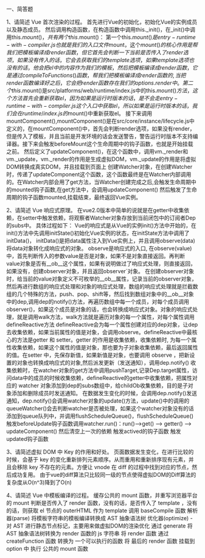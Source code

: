 一、简答题

1、请简述 Vue 首次渲染的过程。
首先进行Vue的初始化，初始化Vue的实例成员以及静态成员。
然后调用构造函数，在构造函数中调用this._init()，在_init()中调用this.$mount()，共有两个this.$mount()：
	第一个this.$mount()是entry-runtime-with-compiler.js也就是我们的入口文件$mount，这个$mount()的核心作用是帮我们把模板编译成render函数，但它首先会判断一下当前是否传入了render选项，如果没有传入的话，它会去获取我们的template选项，如果template选项也没有的话，他会把el中的内容作为我们的模板，然后把模板编译成render函数，它是通过compileToFunctions()函数，帮我们把模板编译成render函数的,当把render函数编译好之后，它会把render函数存在我们的options.render中。
	第二个this.$mount()是src/platforms/web/runtime/index.js中的this.$mount()方法，这个方法首先会重新获取el，因为如果是运行时版本的话，是不会走entry-runtime-with-compiler.js这个入口中获取el，所以如果是运行时版本的话，我们会在runtime/index.js的$mount()中重新获取el。
接下来调用mountComponent(),mountComponent()是在src/core/instance/lifecycle.js中定义的，在mountComponent()中，首先会判断render选项，如果没有render，但是传入了模板，并且当前是开发环境的话会发送警告，警告运行时版本不支持编译器。接下来会触发beforeMount这个生命周期中的钩子函数，也就是开始挂载之前。
然后定义了updateComponent()，在这个函数中，调用vm._render和vm._update，vm._render的作用是生成虚拟DOM，vm._update的作用是将虚拟DOM转换成真实DOM，并且挂载到页面上
创建Watcher对象，在创建Watcher时，传递了updateComponent这个函数，这个函数最终是在Watcher内部调用的。在Watcher内部会用了get方法，当Watcher创建完成之后,会触发生命周期中的mounted钩子函数,在get方法中，会调用updateComponent()
然后触发了生命周期的钩子函数mounted,挂载结束，最终返回Vue实例。

2、请简述 Vue 响应式原理。
在vue2.0版本中简单的说就是在getter中收集依赖，在setter中触发依赖，将观察者Watcher对象存放到当前闭包中的订阅者Dep的subs中。
具体过程如下：
Vue的响应式是从Vue的实例init()方法中开始的，在init()方法中先调用initState()初始化Vue实例的状态，在initState方法中调用了initData()， initData()是把data属性注入到Vue实例上，并且调用observe(data)将data对象转化成响应式的对象。
observe是响应式的入口, 在observe(value)中，首先判断传入的参数value是否是对象，如果不是对象直接返回。再判断value对象是否有__ob__这个属性，如果有说明做过了响应式处理，则直接返回，如果没有，创建observer对象，并且返回observer`对象。
在创建observer对象时，给当前的value对象定义不可枚举的__ob__属性，记录当前的observer对象，然后再进行数组的响应式处理和对象的响应式处理，数组的响应式处理就是拦截数组的几个特殊的方法，push、pop、shift等，然后找到数组对象中的__ob__对象中的dep,调用dep的notify()方法，再遍历数组中每一个成员，对每个成员调用observer()，如果这个成员是对象的话，也会转换成响应式对象。对象的响应式处理，就是调用walk方法，walk方法就是遍历对象的每一个属性，对每个属性调用defineReactive方法
defineReactive会为每一个属性创建对应的dep对象，让dep去收集依赖，如果当前属性的值是对象，会调用observe。defineReactive中最核心的方法是getter 和 setter。getter 的作用是收集依赖，收集依赖时, 为每一个属性收集依赖，如果这个属性的值是对象，那也要为子对象收集依赖，最后返回属性的值。在setter 中，先保存新值，如果新值是对象，也要调用 observe ，把新设置的对象也转换成响应式的对象,然后派发更新（发送通知），调用dep.notify()
收集依赖时，在watcher对象的get方法中调用pushTarget,记录Dep.target属性，访问data中的成员的时候收集依赖，defineReactive的getter中收集依赖，把属性对应的 watcher 对象添加到dep的subs数组中，给childOb收集依赖，目的是子对象添加和删除成员时发送通知。
在数据发生变化的时候，会调用dep.notify()发送通知，dep.notify()会调用watcher对象的update()方法，update()中的调用的queueWatcher()会去判断watcher是否被处理，如果这个watcher对象没有的话添加到queue队列中，并调用flushScheduleQueue()，flushScheduleQueue()触发beforeUpdate钩子函数调用watcher.run()：run()-->get() --> getter() --> updateComponent()
然后清空上一次的依赖
触发actived的钩子函数
触发updated钩子函数

3、请简述虚拟 DOM 中 Key 的作用和好处。
页面数据发生变化，在进行比较的时候，会基于 key 的变化重新排列元素顺序。从而重用和重新排序现有元素，并且会移除 key 不存在的元素。方便让 vnode 在 diff 的过程中找到对应的节点，然后成功复用。
由于vue的diff算法只比较同一级的节点使得虚拟DOM的Diff算法的复杂度从O(n^3)降到了O(n)

4、请简述 Vue 中模板编译的过程。
缓存公共的 mount 函数，并重写浏览器平台的 mount
判断是否传入了 render 函数，没有的话，是否传入了 template ，没有的话，则获取 el 节点的 outerHTML 作为 template
调用 baseCompile 函数
解析器(parse) 将模板字符串的模板编译转换成 AST 抽象语法树
优化器(optimize) - 对 AST 进行静态节点标记，主要用来做虚拟DOM的渲染优化
通过 generate 将 AST 抽象语法树转换为 render 函数的 js 字符串
将 render 函数 通过 createFunction 函数 转换为 一个可以执行的函数
将 最后的 render 函数 挂载到 option 中
执行 公共的 mount 函数